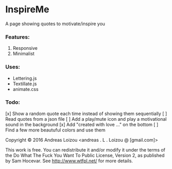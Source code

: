 # InspireMe
A page showing quotes to motivate/inspire you

### Features:

1. Responsive
2. Minimalist

### Uses:

* Lettering.js
* Textillate.js
* animate.css

### Todo:
[x] Show a random quote each time instead of showing them sequentially
[ ] Read quotes from a json file
[ ] Add a play/mute icon and play a motivational sound in the background
[x] Add "created with love ..." on the bottom
[ ] Find a few more beautuful colors and use them

Copyright © 2016 Andreas Loizou <andreas . L . Loizou @ [gmail.com]> 

This work is free. You can redistribute it and/or modify it under the terms of the Do What The Fuck You Want To Public License, Version 2, as published by Sam Hocevar. See http://www.wtfpl.net/ for more details.
